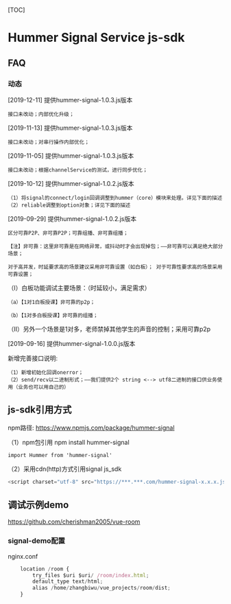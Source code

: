 [TOC]

# Hummer Signal Service js-sdk

## FAQ

### 动态
[2019-12-11] 提供hummer-signal-1.0.3.js版本

	接口未改动；内部优化升级；

[2019-11-13] 提供hummer-signal-1.0.3.js版本

	接口未改动；对串行操作内部优化；

[2019-11-05] 提供hummer-signal-1.0.3.js版本

	接口未改动；根据channelService的测试，进行同步优化；

[2019-10-12] 提供hummer-signal-1.0.2.js版本

	（1）将signal的connect/login回调调整到hummer（core）模块来处理。详见下面的描述
	（2）reliable调整到option对象；详见下面的描述

[2019-09-29] 提供hummer-signal-1.0.2.js版本

	区分可靠P2P、非可靠P2P；可靠组播、非可靠组播；
    
    【注】非可靠：这里非可靠是在网络异常，或抖动时才会出现掉包；——非可靠可以满足绝大部分场景；
    
    对于高并发，时延要求高的场景建议采用非可靠设置（如白板）； 对于可靠性要求高的场景采用可靠设置；
    
（I）白板功能调试主要场景：（时延较小，满足需求）

    （a）【1对1白板授课】非可靠的p2p；

    （b）【1对多白板授课】非可靠的组播；

（II）另外一个场景是1对多，老师禁掉其他学生的声音的控制；采用可靠p2p
    

[2019-09-16] 提供hummer-signal-1.0.0.js版本

新增完善接口说明:

	（1）新增初始化回调onerror；
	（2）send/recv以二进制形式；——我们提供2个 string <--> utf8二进制的接口供业务使用（业务也可以用自己的）

## js-sdk引用方式

npm路径:
https://www.npmjs.com/package/hummer-signal

（1）npm包引用
	npm install hummer-signal

	import Hummer from 'hummer-signal'

（2）采用cdn(http)方式引用signal js_sdk
```javascript
<script charset="utf-8" src="https://***.***.com/hummer-signal-x.x.x.js"></script>
```

## 调试示例demo

https://github.com/cherishman2005/vue-room

### signal-demo配置

nginx.conf
```javascript
	location /room {
		try_files $uri $uri/ /room/index.html;
		default_type text/html;
		alias /home/zhangbiwu/vue_projects/room/dist;
	}
```